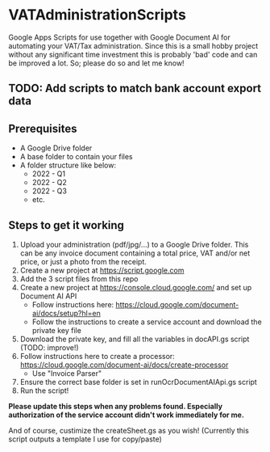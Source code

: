 # VATAdministrationScripts
Google Apps Scripts for use together with Google Document AI for automating your VAT/Tax administration. Since this is a small hobby project without any significant time investment this is probably 'bad' code and can be improved a lot. So; please do so and let me know! 

## TODO: Add scripts to match bank account export data

## Prerequisites
- A Google Drive folder
- A base folder to contain your files
- A folder structure  like below:
  - 2022 - Q1
  - 2022 - Q2
  - 2022 - Q3
  - etc.


## Steps to get it working

1. Upload your administration (pdf/jpg/...) to a Google Drive folder. This can be any invoice document containing a total price, VAT and/or net price, or just a photo from the receipt.
2. Create a new project at https://script.google.com
3. Add the 3 script files from this repo
4. Create a new project at https://console.cloud.google.com/ and set up Document AI API
    - Follow instructions here: https://cloud.google.com/document-ai/docs/setup?hl=en
    - Follow the instructions to create a service account and download the private key file
5. Download the private key, and fill all the variables in docAPI.gs script (TODO: improve!)
6. Follow instructions here to create a processor: https://cloud.google.com/document-ai/docs/create-processor
    - Use "Invoice Parser"
7. Ensure the correct base folder is set in runOcrDocumentAIApi.gs script
8. Run the script!


**Please update this steps when any problems found. Especially authorization of the service account didn't work immediately for me.**

And of course, custimize the createSheet.gs as you wish! (Currently this script outputs a template I use for copy/paste)
